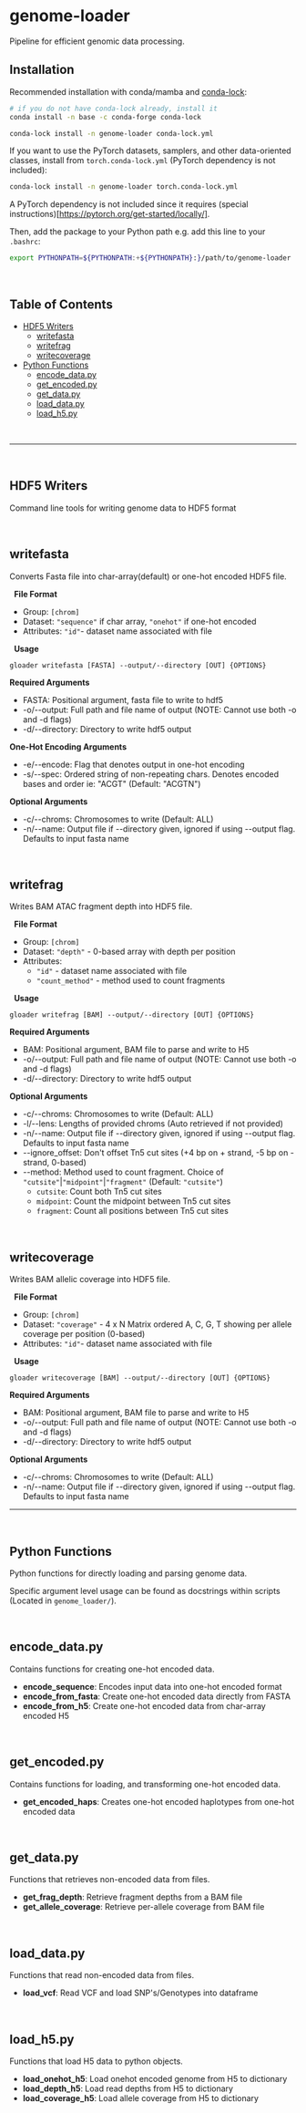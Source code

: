 # genome-loader
Pipeline for efficient genomic data processing.

## Installation
Recommended installation with conda/mamba and [conda-lock](https://github.com/conda-incubator/conda-lock):
```bash
# if you do not have conda-lock already, install it
conda install -n base -c conda-forge conda-lock

conda-lock install -n genome-loader conda-lock.yml
```

If you want to use the PyTorch datasets, samplers, and other data-oriented classes, install from `torch.conda-lock.yml` (PyTorch dependency is not included):
```bash
conda-lock install -n genome-loader torch.conda-lock.yml
```

A PyTorch dependency is not included since it requires (special instructions)[https://pytorch.org/get-started/locally/].

Then, add the package to your Python path e.g. add this line to your `.bashrc`:
```bash
export PYTHONPATH=${PYTHONPATH:+${PYTHONPATH}:}/path/to/genome-loader
```

&nbsp;
## Table of Contents
- [HDF5 Writers](#hdf5-writers)
    - [writefasta](#writefasta)
    - [writefrag](#writefrag)
    - [writecoverage](#writecoverage)
- [Python Functions](#python-functions)
    - [encode_data.py](#encode_datapy)
    - [get_encoded.py](#get_encodedpy)
    - [get_data.py](#get_datapy)
    - [load_data.py](#load_datapy)
    - [load_h5.py](#load_h5py)

&nbsp;

---

&nbsp;
## **HDF5 Writers**
Command line tools for writing genome data to HDF5 format

&nbsp;
## writefasta
Converts Fasta file into char-array(default) or one-hot encoded HDF5 file.

&nbsp;
**File Format**
- Group: `[chrom]`
- Dataset: `"sequence"` if char array, `"onehot"` if one-hot encoded
- Attributes: `"id"`- dataset name associated with file

&nbsp;
**Usage**
```shell script
gloader writefasta [FASTA] --output/--directory [OUT] {OPTIONS}
```

**Required Arguments**
- FASTA: Positional argument, fasta file to write to hdf5
- -o/--output: Full path and file name of output (NOTE: Cannot use both -o and -d flags)
- -d/--directory: Directory to write hdf5 output

**One-Hot Encoding Arguments**
- -e/--encode: Flag that denotes output in one-hot encoding
- -s/--spec: Ordered string of non-repeating chars. Denotes encoded bases and order ie: "ACGT" (Default: "ACGTN")

**Optional Arguments**
- -c/--chroms: Chromosomes to write (Default: ALL)
- -n/--name: Output file if --directory given, ignored if using --output flag. Defaults to input fasta name

&nbsp;
## writefrag
Writes BAM ATAC fragment depth into HDF5 file.

&nbsp;
**File Format**
- Group: `[chrom]`
- Dataset: `"depth"` - 0-based array with depth per position
- Attributes:
    - `"id"` - dataset name associated with file
    - `"count_method"` - method used to count fragments


&nbsp;
**Usage**
```shell script
gloader writefrag [BAM] --output/--directory [OUT] {OPTIONS}
```

**Required Arguments**
- BAM: Positional argument, BAM file to parse and write to H5
- -o/--output: Full path and file name of output (NOTE: Cannot use both -o and -d flags)
- -d/--directory: Directory to write hdf5 output

**Optional Arguments**
- -c/--chroms: Chromosomes to write (Default: ALL)
- -l/--lens: Lengths of provided chroms (Auto retrieved if not provided)
- -n/--name: Output file if --directory given, ignored if using --output flag. Defaults to input fasta name
- --ignore_offset: Don't offset Tn5 cut sites (+4 bp on + strand, -5 bp on - strand, 0-based)
- --method: Method used to count fragment. Choice of `"cutsite"`|`"midpoint"`|`"fragment"` (Default: `"cutsite"`)
    - `cutsite`: Count both Tn5 cut sites
    - `midpoint`: Count the midpoint between Tn5 cut sites
    - `fragment`: Count all positions between Tn5 cut sites

&nbsp;
## writecoverage
Writes BAM allelic coverage into HDF5 file.

&nbsp;
**File Format**
- Group: `[chrom]`
- Dataset: `"coverage"` - 4 x N Matrix ordered A, C, G, T showing per allele coverage per position (0-based)
- Attributes: `"id"`- dataset name associated with file

&nbsp;
**Usage**
```shell script
gloader writecoverage [BAM] --output/--directory [OUT] {OPTIONS}
```

**Required Arguments**
- BAM: Positional argument, BAM file to parse and write to H5
- -o/--output: Full path and file name of output (NOTE: Cannot use both -o and -d flags)
- -d/--directory: Directory to write hdf5 output

**Optional Arguments**
- -c/--chroms: Chromosomes to write (Default: ALL)
- -n/--name: Output file if --directory given, ignored if using --output flag. Defaults to input fasta name

---

&nbsp;
## **Python Functions**
Python functions for directly loading and parsing genome data.

Specific argument level usage can be found as docstrings within scripts (Located in `genome_loader/`).

&nbsp;
## encode_data.py
Contains functions for creating one-hot encoded data.
- **encode_sequence**: Encodes input data into one-hot encoded format
- **encode_from_fasta**: Create one-hot encoded data directly from FASTA
- **encode_from_h5**: Create one-hot encoded data from char-array encoded H5

&nbsp;
## get_encoded.py
Contains functions for loading, and transforming one-hot encoded data.
- **get_encoded_haps**: Creates one-hot encoded haplotypes from one-hot encoded data

&nbsp;
## get_data.py
Functions that retrieves non-encoded data from files.
- **get_frag_depth**: Retrieve fragment depths from a BAM file
- **get_allele_coverage**: Retrieve per-allele coverage from BAM file

&nbsp;
## load_data.py
Functions that read non-encoded data from files.
- **load_vcf**: Read VCF and load SNP's/Genotypes into dataframe

&nbsp;
## load_h5.py
Functions that load H5 data to python objects.
- **load_onehot_h5**: Load onehot encoded genome from H5 to dictionary
- **load_depth_h5**: Load read depths from H5 to dictionary
- **load_coverage_h5**: Load allele coverage from H5 to dictionary
